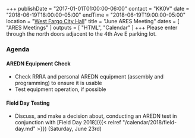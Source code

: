 +++
publishDate = "2017-01-01T01:00:00-06:00"
contact = "KK0V"
date = "2018-06-19T18:00:00-05:00"
endTime = "2018-06-19T19:00:00-05:00"
location = "[West Fargo City Hall](/places/west-fargo-city-hall/)"
title = "June ARES Meeting"
dates = [ "ARES Meetings" ]
outputs = [ "HTML", "Calendar" ]
+++
Please enter through the north doors adjacent to the 4th Ave E parking lot.

### Agenda

#### AREDN Equipment Check

* Check RRRA and personal AREDN equipment (assembly and programming) to ensure it is usable
* Test equipment operation, if possible

#### Field Day Testing

* Discuss, and make a decision about, conducting an AREDN test in conjunction with [Field Day 2018]({{< relref "/calendar/2018/field-day.md" >}})
(Saturday, June 23rd)
